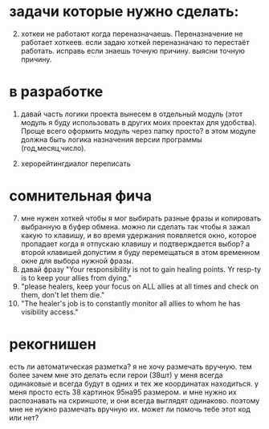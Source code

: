



# задачи которые нужно сделать:


2. хоткеи не работают когда переназначаешь. Переназначение не работает хоткеев. если задаю хоткей переназначаю то перестаёт работать. исправь если знаешь точную причину. выясни точную причину.







# в разработке
1. давай часть логики проекта вынесем в отдельный модуль (этот модуль я буду использовать в других моих проектах для удобства). Проще всего оформить модуль через папку просто? в этом модуле должна быть логика назначения версии программы (год,месяц,число).

2. херорейтингдиалог переписать








# сомнительная фича
7. мне нужен хоткей чтобы я мог выбирать разные фразы и копировать выбранную в буфер обмена. можно ли сделать так чтобы я зажал какую то клавишу, и во время удержания появляется окно, которое пропадает когда я отпускаю клавишу и подтверждается выбор? а второй клавишей допустим я буду перемещаться в этом временном окне для выбора нужной фразы.
8. давай фразу "Your responsibility is not to gain healing points. Yr resp-ty is to keep your allies from dying."
8. "please healers, keep your focus on ALL allies at all times and check on them, don't let them die."
9. "The healer's job is to constantly monitor all allies to whom he has visibility access."



# рекогнишен
есть ли автоматическая разметка? я не хочу размечать вручную. тем более зачем мне это делать если герои (38шт) у меня всегда одинаковые и всегда будут в одних и тех же координатах находиться.
у меня просто есть 38 картинок 95на95 размером. и мне нужно их распознавать на скриншоте, и они всегда выглядят одинаково. поэтому мне не нужно размечать вручную их.
может ли помочь тебе этот код или нет?
   